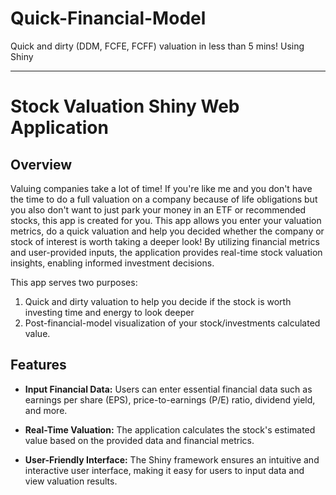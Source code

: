 # Quick-Financial-Model
Quick and dirty (DDM, FCFE, FCFF) valuation in less than 5 mins! Using Shiny

---

# Stock Valuation Shiny Web Application

## Overview

Valuing companies take a lot of time! If you're like me and you don't have the time to do a full valuation on a company because of life obligations but you also don't want to just park your money in an ETF or recommended stocks, this app is created for you.
This app allows you enter your valuation metrics, do a quick valuation and help you decided whether the company or stock of interest is worth taking a deeper look!
By utilizing financial metrics and user-provided inputs, the application provides real-time stock valuation insights, enabling informed investment decisions.

This app serves two purposes: 
1. Quick and dirty valuation to help you decide if the stock is worth investing time and energy to look deeper
2. Post-financial-model visualization of your stock/investments calculated value.

## Features

- **Input Financial Data:** Users can enter essential financial data such as earnings per share (EPS), price-to-earnings (P/E) ratio, dividend yield, and more.

- **Real-Time Valuation:** The application calculates the stock's estimated value based on the provided data and financial metrics.

- **User-Friendly Interface:** The Shiny framework ensures an intuitive and interactive user interface, making it easy for users to input data and view valuation results.
